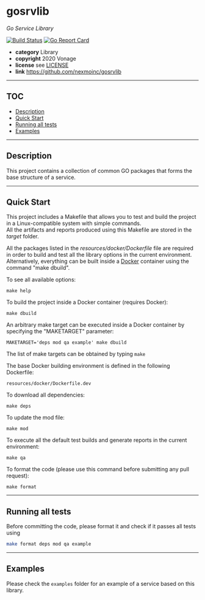 # gosrvlib

*Go Service Library*

[![Build Status](https://travis-ci.com/nexmoinc/gosrvlib.svg?token=YHpDM41jM29w1XFFg2HR&branch=main)](https://travis-ci.com/nexmoinc/gosrvlib?token=YHpDM41jM29w1XFFg2HR&branch=main)
[![Go Report Card](https://goreportcard.com/badge/github.com/nexmoinc/gosrvlib)](https://goreportcard.com/report/github.com/nexmoinc/gosrvlib)

* **category**    Library
* **copyright**   2020 Vonage
* **license**     see [LICENSE](LICENSE)
* **link**        https://github.com/nexmoinc/gosrvlib

-----------------------------------------------------------------

## TOC

* [Description](#description)
* [Quick Start](#quickstart)
* [Running all tests](#runtest)
* [Examples](#examples)

-----------------------------------------------------------------

<a name="description"></a>
## Description

This project contains a collection of common GO packages that forms the base structure of a service.

-----------------------------------------------------------------

<a name="quickstart"></a>
## Quick Start

This project includes a Makefile that allows you to test and build the project in a Linux-compatible system with simple commands.  
All the artifacts and reports produced using this Makefile are stored in the *target* folder.  

All the packages listed in the *resources/docker/Dockerfile* file are required in order to build and test all the library options in the current environment.
Alternatively, everything can be built inside a [Docker](https://www.docker.com) container using the command "make dbuild".

To see all available options:
```
make help
```

To build the project inside a Docker container (requires Docker):
```
make dbuild
```

An arbitrary make target can be executed inside a Docker container by specifying the "MAKETARGET" parameter:
```
MAKETARGET='deps mod qa example' make dbuild
```
The list of make targets can be obtained by typing ```make```


The base Docker building environment is defined in the following Dockerfile:
```
resources/docker/Dockerfile.dev
```

To download all dependencies:
```
make deps
```

To update the mod file:
```
make mod
```

To execute all the default test builds and generate reports in the current environment:
```
make qa
```

To format the code (please use this command before submitting any pull request):
```
make format
```

-----------------------------------------------------------------

<a name="runtest"></a>
## Running all tests

Before committing the code, please format it and check if it passes all tests using
```bash
make format deps mod qa example
```

-----------------------------------------------------------------

<a name="examples"></a>
## Examples

Please check the `examples` folder for an example of a service based on this library.
